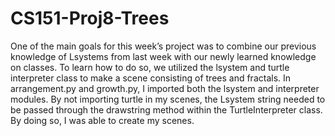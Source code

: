 # CS151-Proj8-Trees
One of the main goals for this week’s project was to combine our previous knowledge of Lsystems from last week with our newly learned knowledge on classes. To learn how to do so, we utilized the lsystem and turtle interpreter class to make a scene consisting of trees and fractals. In arrangement.py and growth.py, I imported both the lsystem and interpreter modules. By not importing turtle in my scenes, the Lsystem string needed to be passed through the drawstring method within the TurtleInterpreter class. By doing so, I was able to create my scenes.
